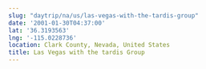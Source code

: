 ```yaml
---
slug: "daytrip/na/us/las-vegas-with-the-tardis-group"
date: '2001-01-30T04:37:00'
lat: '36.3193563'
lng: '-115.0228736'
location: Clark County, Nevada, United States
title: Las Vegas with the tardis Group
---
```



